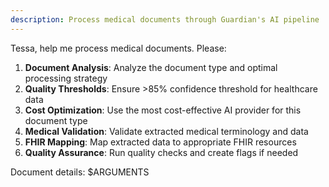 ```yaml
---
description: Process medical documents through Guardian's AI pipeline
---
```


Tessa, help me process medical documents. Please:

1. **Document Analysis**: Analyze the document type and optimal processing strategy
2. **Quality Thresholds**: Ensure >85% confidence threshold for healthcare data
3. **Cost Optimization**: Use the most cost-effective AI provider for this document type
4. **Medical Validation**: Validate extracted medical terminology and data
5. **FHIR Mapping**: Map extracted data to appropriate FHIR resources
6. **Quality Assurance**: Run quality checks and create flags if needed

Document details: $ARGUMENTS